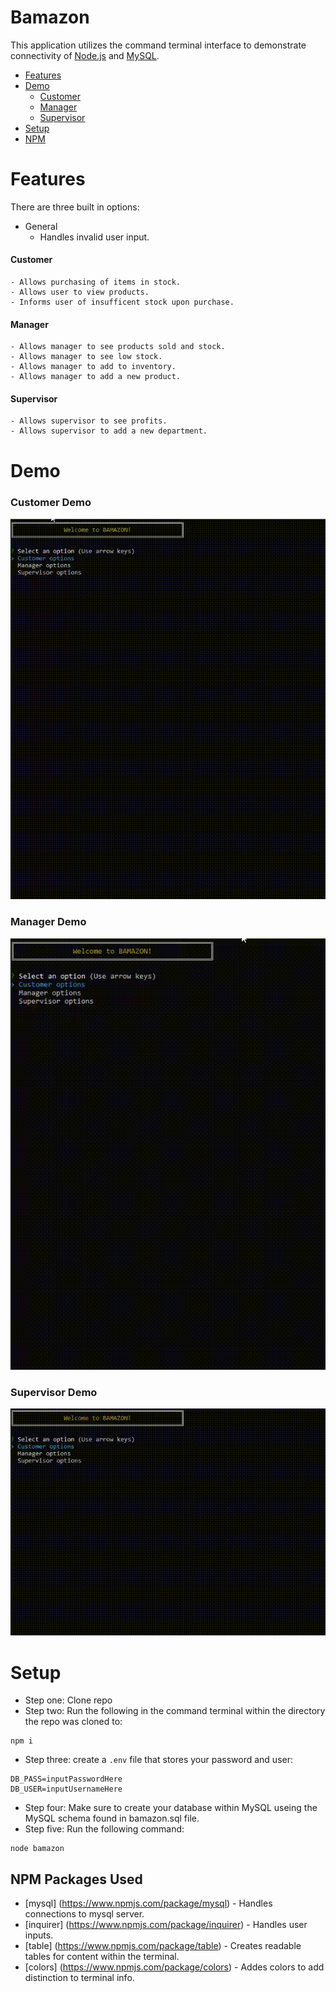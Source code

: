# Bamazon
This application utilizes the command terminal interface to demonstrate connectivity of [Node.js](https://nodejs.org/en/) and [MySQL](https://www.mysql.com/). 

* [Features](#features)
* [Demo](#demo)
    * [Customer](#customer)
    * [Manager](#manager)
    * [Supervisor](#supervisor)
* [Setup](#setup)
* [NPM](#npm)

# <a name="features"></a>Features

There are three built in options:

- General
    - Handles invalid user input.
#### <a name="customer">Customer
    - Allows purchasing of items in stock.
    - Allows user to view products.
    - Informs user of insufficent stock upon purchase.
#### <a name="manager">Manager
    - Allows manager to see products sold and stock.
    - Allows manager to see low stock.
    - Allows manager to add to inventory.
    - Allows manager to add a new product.
#### <a name="supervisor">Supervisor
    - Allows supervisor to see profits.
    - Allows supervisor to add a new department.

# <a name="demo"></a>Demo

### Customer Demo
![Customer](/gifs/customer.gif)

### Manager Demo
![Manager](/gifs/manager.gif)

### Supervisor Demo
![Supervisor](/gifs/supervisor.gif)

# <a name="setup"></a>Setup

* Step one: Clone repo
* Step two: Run the following in the command terminal within the directory the repo was cloned to:
```
npm i
```
* Step three: create a `.env` file that stores your password and user:
```
DB_PASS=inputPasswordHere
DB_USER=inputUsernameHere
```
* Step four: Make sure to create your database within MySQL useing the MySQL schema found in bamazon.sql file. 
* Step five: Run the following command:
```
node bamazon
```

## <a name="npm"></a>NPM Packages Used
* [mysql] (https://www.npmjs.com/package/mysql) - Handles connections to mysql server.
* [inquirer] (https://www.npmjs.com/package/inquirer) - Handles user inputs.
* [table] (https://www.npmjs.com/package/table) - Creates readable tables for content within the terminal.
* [colors] (https://www.npmjs.com/package/colors) - Addes colors to add distinction to terminal info.